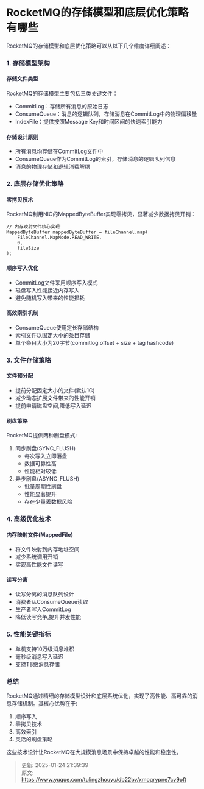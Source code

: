 # RocketMQ的存储模型和底层优化策略有哪些

<font style="color:rgba(6, 8, 31, 0.88);">RocketMQ的存储模型和底层优化策略可以从以下几个维度详细阐述：</font>

### <font style="color:rgba(6, 8, 31, 0.88);">1. 存储模型架构</font>
#### <font style="color:rgba(6, 8, 31, 0.88);">存储文件类型</font>
<font style="color:rgba(6, 8, 31, 0.88);">RocketMQ的存储模型主要包括三类关键文件：</font>

+ <font style="color:rgba(6, 8, 31, 0.88);">CommitLog：存储所有消息的原始日志</font>
+ <font style="color:rgba(6, 8, 31, 0.88);">ConsumeQueue：消息的逻辑队列，存储消息在CommitLog中的物理偏移量</font>
+ <font style="color:rgba(6, 8, 31, 0.88);">IndexFile：提供按照Message Key和时间区间的快速索引能力</font>

#### <font style="color:rgba(6, 8, 31, 0.88);">存储设计原则</font>
+ <font style="color:rgba(6, 8, 31, 0.88);">所有消息均存储在CommitLog文件中</font>
+ <font style="color:rgba(6, 8, 31, 0.88);">ConsumeQueue作为CommitLog的索引，存储消息的逻辑队列信息</font>
+ <font style="color:rgba(6, 8, 31, 0.88);">消息的物理存储和逻辑消费解耦</font>

### <font style="color:rgba(6, 8, 31, 0.88);">2. 底层存储优化策略</font>
#### <font style="color:rgba(6, 8, 31, 0.88);">零拷贝技术</font>
<font style="color:rgba(6, 8, 31, 0.88);">RocketMQ利用NIO的MappedByteBuffer实现零拷贝，显著减少数据拷贝开销：</font>

```plain
// 内存映射文件核心实现  
MappedByteBuffer mappedByteBuffer = fileChannel.map(  
    FileChannel.MapMode.READ_WRITE,   
    0,   
    fileSize  
);
```

#### <font style="color:rgba(6, 8, 31, 0.88);">顺序写入优化</font>
+ <font style="color:rgba(6, 8, 31, 0.88);">CommitLog文件采用顺序写入模式</font>
+ <font style="color:rgba(6, 8, 31, 0.88);">磁盘写入性能接近内存写入</font>
+ <font style="color:rgba(6, 8, 31, 0.88);">避免随机写入带来的性能损耗</font>

#### <font style="color:rgba(6, 8, 31, 0.88);">高效索引机制</font>
+ <font style="color:rgba(6, 8, 31, 0.88);">ConsumeQueue使用定长存储结构</font>
+ <font style="color:rgba(6, 8, 31, 0.88);">索引文件以固定大小的条目存储</font>
+ <font style="color:rgba(6, 8, 31, 0.88);">单个条目大小为20字节(commitlog offset + size + tag hashcode)</font>

### <font style="color:rgba(6, 8, 31, 0.88);">3. 文件存储策略</font>
#### <font style="color:rgba(6, 8, 31, 0.88);">文件预分配</font>
+ <font style="color:rgba(6, 8, 31, 0.88);">提前分配固定大小的文件(默认1G)</font>
+ <font style="color:rgba(6, 8, 31, 0.88);">减少动态扩展文件带来的性能开销</font>
+ <font style="color:rgba(6, 8, 31, 0.88);">提前申请磁盘空间,降低写入延迟</font>

#### <font style="color:rgba(6, 8, 31, 0.88);">刷盘策略</font>
<font style="color:rgba(6, 8, 31, 0.88);">RocketMQ提供两种刷盘模式:</font>

1. <font style="color:rgba(6, 8, 31, 0.88);">同步刷盘(SYNC_FLUSH)</font>
    - <font style="color:rgba(6, 8, 31, 0.88);">每次写入立即落盘</font>
    - <font style="color:rgba(6, 8, 31, 0.88);">数据可靠性高</font>
    - <font style="color:rgba(6, 8, 31, 0.88);">性能相对较低</font>
2. <font style="color:rgba(6, 8, 31, 0.88);">异步刷盘(ASYNC_FLUSH)</font>
    - <font style="color:rgba(6, 8, 31, 0.88);">批量周期性刷盘</font>
    - <font style="color:rgba(6, 8, 31, 0.88);">性能显著提升</font>
    - <font style="color:rgba(6, 8, 31, 0.88);">存在少量丢数据风险</font>

### <font style="color:rgba(6, 8, 31, 0.88);">4. 高级优化技术</font>
#### <font style="color:rgba(6, 8, 31, 0.88);">内存映射文件(MappedFile)</font>
+ <font style="color:rgba(6, 8, 31, 0.88);">将文件映射到内存地址空间</font>
+ <font style="color:rgba(6, 8, 31, 0.88);">减少系统调用开销</font>
+ <font style="color:rgba(6, 8, 31, 0.88);">实现高性能文件读写</font>

#### <font style="color:rgba(6, 8, 31, 0.88);">读写分离</font>
+ <font style="color:rgba(6, 8, 31, 0.88);">读写分离的消息队列设计</font>
+ <font style="color:rgba(6, 8, 31, 0.88);">消费者从ConsumeQueue读取</font>
+ <font style="color:rgba(6, 8, 31, 0.88);">生产者写入CommitLog</font>
+ <font style="color:rgba(6, 8, 31, 0.88);">降低读写竞争,提升并发性能</font>

### <font style="color:rgba(6, 8, 31, 0.88);">5. 性能关键指标</font>
+ <font style="color:rgba(6, 8, 31, 0.88);">单机支持10万级消息堆积</font>
+ <font style="color:rgba(6, 8, 31, 0.88);">毫秒级消息写入延迟</font>
+ <font style="color:rgba(6, 8, 31, 0.88);">支持TB级消息存储</font>

### <font style="color:rgba(6, 8, 31, 0.88);">总结</font>
<font style="color:rgba(6, 8, 31, 0.88);">RocketMQ通过精细的存储模型设计和底层系统优化，实现了高性能、高可靠的消息存储机制。其核心优势在于:</font>

1. <font style="color:rgba(6, 8, 31, 0.88);">顺序写入</font>
2. <font style="color:rgba(6, 8, 31, 0.88);">零拷贝技术</font>
3. <font style="color:rgba(6, 8, 31, 0.88);">高效索引</font>
4. <font style="color:rgba(6, 8, 31, 0.88);">灵活的刷盘策略</font>

<font style="color:rgba(6, 8, 31, 0.88);">这些技术设计让RocketMQ在大规模消息场景中保持卓越的性能和稳定性。</font>



> 更新: 2025-01-24 21:39:39  
> 原文: <https://www.yuque.com/tulingzhouyu/db22bv/xmoqrypne7cv9pft>